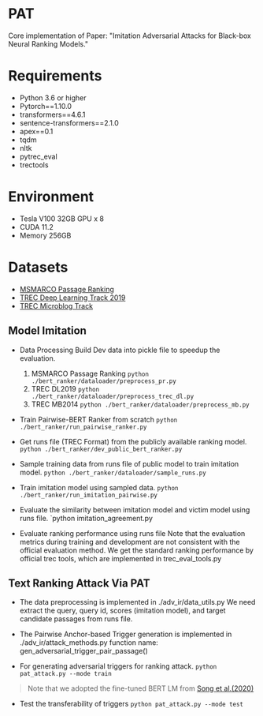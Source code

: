 # PAT
Core implementation of Paper: "Imitation Adversarial Attacks for Black-box Neural Ranking Models."

# Requirements
- Python 3.6 or higher
- Pytorch==1.10.0
- transformers==4.6.1
- sentence-transformers==2.1.0
- apex==0.1
- tqdm
- nltk
- pytrec_eval
- trectools

# Environment
- Tesla V100 32GB GPU x 8
- CUDA 11.2
- Memory 256GB

# Datasets
- [MSMARCO Passage Ranking](https://microsoft.github.io/msmarco/)
- [TREC Deep Learning Track 2019](https://microsoft.github.io/msmarco/TREC-Deep-Learning-2019)
- [TREC Microblog Track](https://github.com/jinfengr/neural-tweet-search)

## Model Imitation
- Data Processing
  Build Dev data into pickle file to speedup the evaluation.
  1. MSMARCO Passage Ranking
  `python ./bert_ranker/dataloader/preprocess_pr.py`
  2. TREC DL2019
  `python ./bert_ranker/dataloader/preprocess_trec_dl.py`
  3. TREC MB2014
  `python ./bert_ranker/dataloader/preprocess_mb.py`

- Train Pairwise-BERT Ranker from scratch
  `python ./bert_ranker/run_pairwise_ranker.py`

- Get runs file (TREC Format) from the publicly available ranking model.
  `python ./bert_ranker/dev_public_bert_ranker.py`

- Sample training data from runs file of public model to train imitation model.
 `python ./bert_ranker/dataloader/sample_runs.py`

- Train imitation model using sampled data.
 `python ./bert_ranker/run_imitation_pairwise.py`

- Evaluate the similarity between imitation model and victim model using runs file.
 `python imitation_agreement.py

- Evaluate ranking performance using runs file
  Note that the evaluation metrics during training and development are not consistent with the official evaluation method.
  We get the standard ranking performance by official trec tools, which are implemented in trec_eval_tools.py

## Text Ranking Attack Via PAT

- The data preprocessing is implemented in ./adv_ir/data_utils.py
  We need extract the query, query id, scores (imitation model), and target candidate passages from runs file.

- The Pairwise Anchor-based Trigger generation is implemented in ./adv_ir/attack_methods.py
  function name: gen_adversarial_trigger_pair_passage()

- For generating adversarial triggers for ranking attack.
  `python pat_attack.py --mode train`
> Note that we adopted the fine-tuned BERT LM from [Song et al.(2020)](https://github.com/csong27/collision-bert/blob/43eda087bf6d632bdb150d98e934206327f8d082/scripts/ft_bert_lm.py)

- Test the transferability of triggers
  `python pat_attack.py --mode test`
